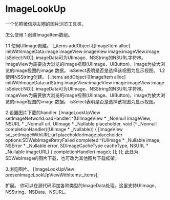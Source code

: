 # ImageLookUp

一个仿照微信朋友圈的图片浏览工具类。

怎么使用
1.创建ImageItem数组。

1.1 使用UIImage创建。
  [_items addObject:[[ImageItem alloc] initWithImageData:image imageView:imageView image:imageView.image isSelect:NO]];
  imageData可为UIImage、NSString的NSURL字符串。imageView为需要放大浏览的image视图(UIImage、UIButton)，image为放大浏览的image视图的image
  数据。 isSelect表明是否是选择该视图为显示视图。
1.2 使用NSString创建。
  [_items addObject:[[ImageItem alloc] initWithImageData:urlString imageView:imageView image:imageView.image isSelect:NO]]; 
  imageData可为UIImage、NSString的NSURL字符串。imageView为需要放大浏览的image视图(UIImage、UIButton)，image为放大浏览的image视图的image
  数据。 isSelect表明是否是选择该视图为显示视图。

2.设置图片下载的handler.
  [ImageLookUpView setImageNetworkLoadHandler:^(UIImageView * _Nonnull imageView, NSURL * _Nonnull url, UIImage * _Nullable placeholder, void (^ _Nonnull completionHandler)(UIImage * _Nullable)) {
        [imageView sd_setImageWithURL:url placeholderImage:placeholder options:SDWebImageRetryFailed completed:^(UIImage * _Nullable image, NSError * _Nullable error, SDImageCacheType cacheType, NSURL * _Nullable imageURL) {
            completionHandler(image);
        }];
  }];
  此处为SDWebImage的图片下载，也可改为其他图片下载框架。

3.浏览图片。
  [ImageLookUpView presenImageLookUpViewWithItems:_items];

扩展。
你可以在源代码添加各种类型的ImageData处理。这里支持UIImage、NSString、NSData、NSURL。
